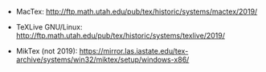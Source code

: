 - MacTex: http://ftp.math.utah.edu/pub/tex/historic/systems/mactex/2019/

- TeXLive GNU/Linux: http://ftp.math.utah.edu/pub/tex/historic/systems/texlive/2019/

- MikTex (not 2019): https://mirror.las.iastate.edu/tex-archive/systems/win32/miktex/setup/windows-x86/
